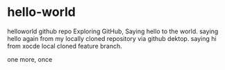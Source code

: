 # hello-world
helloworld github repo
Exploring GitHub, Saying hello to the world.
saying hello again from my locally cloned repository via github dektop.
saying hi from xocde local cloned feature branch.

one more, once
